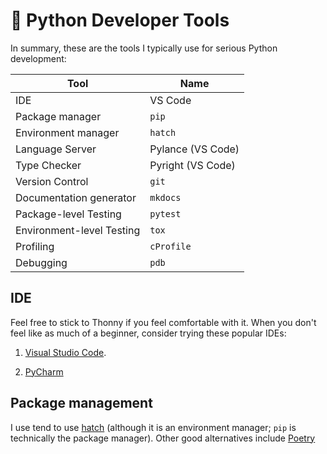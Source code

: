 # 🔨 Python Developer Tools

In summary, these are the tools I typically use for serious Python development:

| Tool | Name |
| --- | --- |
| IDE | VS Code |
| Package manager | `pip` |
| Environment manager | `hatch` |
| Language Server | Pylance (VS Code) |
| Type Checker | Pyright (VS Code) |
| Version Control | `git` |
| Documentation generator | `mkdocs` |
| Package-level Testing | `pytest` |
| Environment-level Testing | `tox` |
| Profiling | `cProfile` |
| Debugging | `pdb` |

## IDE

Feel free to stick to Thonny if you feel comfortable with it. When you don't feel like as much of a beginner, consider trying these popular IDEs:

1. [Visual Studio Code](https://code.visualstudio.com/docs/languages/python).

2. [PyCharm](https://www.jetbrains.com/pycharm/)

## Package management

I use tend to use [hatch](https://hatch.pypa.io/latest/) (although it is an environment manager; `pip` is technically the package manager). Other good alternatives include [Poetry](https://python-poetry.org/) 